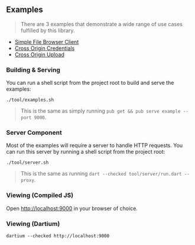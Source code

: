 Examples
--------

> There are 3 examples that demonstrate a wide range of use cases fulfilled by this library.

- [Simple File Browser Client](http/simple_client)
- [Cross Origin Credentials](http/cross_origin_credentials)
- [Cross Origin Upload](http/cross_origin_file_transfer)


### Building & Serving
You can run a shell script from the project root to build and serve the examples:
```
./tool/examples.sh
```

> This is the same as simply running `pub get && pub serve example --port 9000`.


### Server Component
Most of the examples will require a server to handle HTTP requests. You can run this server by running a shell script from the project root:
```
./tool/server.sh
```

> This is the same as running `dart --checked tool/server/run.dart --proxy`.


### Viewing (Compiled JS)
Open [http://localhost:9000](http://localhost:9000) in your browser of choice.

### Viewing (Dartium)
```
dartium --checked http://localhost:9000
```